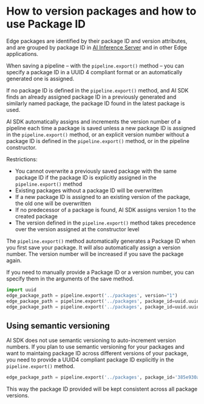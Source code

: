 # How to version packages and how to use Package ID

Edge packages are identified by their package ID and version attributes, and are grouped by package ID in [AI Inference Server](https://support.industry.siemens.com/cs/document/109825687/industrial-ai-ai-inference-server?dti=0&lc=en-US) and in other Edge applications.

When saving a pipeline – with the `pipeline.export()` method – you can specify a package ID in a UUID 4 compliant format or an automatically generated one is assigned.

If no package ID is defined in the `pipeline.export()` method, and AI SDK finds an already assigned package ID in a previously generated and similarly named package, the package ID found in the latest package is used.

AI SDK automatically assigns and increments the version number of a pipeline each time a package is saved unless a new package ID is assigned in the `pipeline.export()` method, or an explicit version number without a package ID is defined in the `pipeline.export()` method, or in the pipeline constructor.

Restrictions:

- You cannot overwrite a previously saved package with the same package ID if the package ID is explicitly assigned in the `pipeline.export()` method
- Existing packages without a package ID will be overwritten
- If a new package ID is assigned to an existing version of the package, the old one will be overwritten
- If no predecessor of a package is found, AI SDK assigns version 1 to the created package
- The version defined in the `pipeline.export()` method takes precedence over the version assigned at the constructor level

The `pipeline.export()` method automatically generates a Package ID when you first save your package.
It will also automatically assign a version number. The version number will be increased if you save the package again.

If you need to manually provide a Package ID or a version number, you can specify them in the arguments of the save method.

```python
import uuid
edge_package_path = pipeline.export('../packages', version="1")
edge_package_path = pipeline.export('../packages', package_id=uuid.uuid4())
edge_package_path = pipeline.export('../packages', package_id=uuid.uuid4(), version="1")
```

## Using semantic versioning

AI SDK does not use semantic versioning to auto-increment version numbers.
If you plan to use semantic versioning for your packages and want to maintaing package ID across different versions of your package, you need to provide a UUID4 compliant package ID explicitly in the `pipeline.export()` method.

```python
edge_package_path = pipeline.export('../packages', package_id='385e930a-063d-44b4-9aa5-d804fa8304a0', version="1.0.2")
```

This way the package ID provided will be kept consistent across all package versions.
